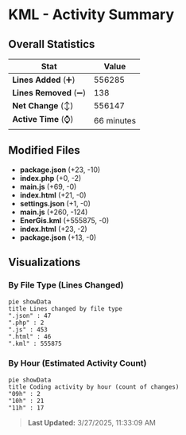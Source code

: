 # KML - Activity Summary 

## Overall Statistics

| Stat                   | Value                                                             |
| ---------------------- | ----------------------------------------------------------------- |
| **Lines Added** (➕)   | 556285                                          |
| **Lines Removed** (➖) | 138                                        |
| **Net Change** (↕)    | 556147                |
| **Active Time** (⌚)   | 66 minutes |


## Modified Files
- **package.json** (+23, -10)
- **index.php** (+0, -2)
- **main.js** (+69, -0)
- **index.html** (+21, -0)
- **settings.json** (+1, -0)
- **main.js** (+260, -124)
- **EnerGis.kml** (+555875, -0)
- **index.html** (+23, -2)
- **package.json** (+13, -0)

## Visualizations

### By File Type (Lines Changed)

```mermaid
pie showData
title Lines changed by file type
".json" : 47
".php" : 2
".js" : 453
".html" : 46
".kml" : 555875
```

### By Hour (Estimated Activity Count)

```mermaid
pie showData
title Coding activity by hour (count of changes)
"09h" : 2
"10h" : 21
"11h" : 17
```


> **Last Updated:** 3/27/2025, 11:33:09 AM